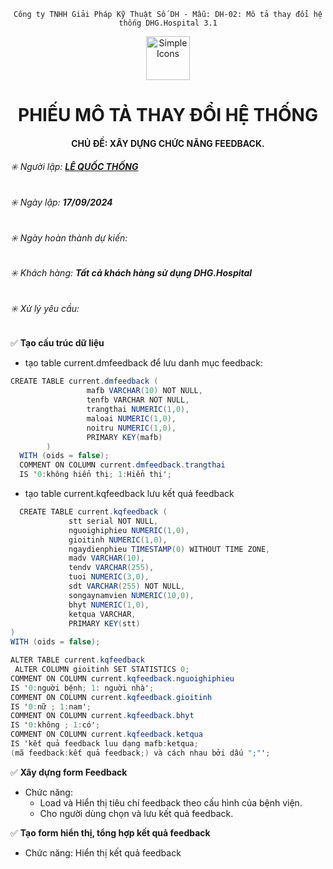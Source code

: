 <div align="center">

`Công ty TNHH Giải Pháp Kỹ Thuật Số DH - Mẫu: DH-02: Mô tả thay đổi hệ thống DHG.Hospital 3.1`

</div>

<div align="center">
  <img src="https://raw.githubusercontent.com/dh-hos/dhg.hospitalprinter/main/Deploy_Tools/Logo.ico" alt="Simple Icons" width=70>
  <h1>PHIẾU MÔ TẢ THAY ĐỔI HỆ THỐNG</h1>  
</div>
<div align="center">

#### CHỦ ĐỀ: XÂY DỰNG CHỨC NĂNG FEEDBACK.

</div>

###### :eight_spoked_asterisk: Người lập: [**LÊ QUỐC THỐNG**](https://github.com/lequocthong29)

###### :eight_spoked_asterisk: Ngày lập: **17/09/2024**

###### :eight_spoked_asterisk: Ngày hoàn thành dự kiến: 

###### :eight_spoked_asterisk: Khách hàng: **Tất cả khách hàng sử dụng DHG.Hospital**

###### :eight_spoked_asterisk: Xử lý yêu cầu:

:white_check_mark: **Tạo cấu trúc dữ liệu**
- tạo table current.dmfeedback để lưu danh mục feedback:
```csharp
CREATE TABLE current.dmfeedback (
                 mafb VARCHAR(10) NOT NULL,
                 tenfb VARCHAR NOT NULL,
                 trangthai NUMERIC(1,0),
                 maloai NUMERIC(1,0),
                 noitru NUMERIC(1,0),
                 PRIMARY KEY(mafb)
        ) 
  WITH (oids = false);
  COMMENT ON COLUMN current.dmfeedback.trangthai
  IS '0:không hiển thị; 1:Hiển thị';

```

- tạo table current.kqfeedback lưu kết quả feedback
```csharp
  CREATE TABLE current.kqfeedback (
             stt serial NOT NULL,
             nguoighiphieu NUMERIC(1,0),
             gioitinh NUMERIC(1,0),
             ngaydienphieu TIMESTAMP(0) WITHOUT TIME ZONE,
             madv VARCHAR(10),
             tendv VARCHAR(255),
             tuoi NUMERIC(3,0),
             sdt VARCHAR(255) NOT NULL,
             songaynamvien NUMERIC(10,0),
             bhyt NUMERIC(1,0),
             ketqua VARCHAR,
             PRIMARY KEY(stt)
) 
WITH (oids = false);

ALTER TABLE current.kqfeedback
 ALTER COLUMN gioitinh SET STATISTICS 0;
COMMENT ON COLUMN current.kqfeedback.nguoighiphieu
IS '0:nguời bệnh; 1: nguời nhà';
COMMENT ON COLUMN current.kqfeedback.gioitinh
IS '0:nữ ; 1:nam';
COMMENT ON COLUMN current.kqfeedback.bhyt
IS '0:không ; 1:có';
COMMENT ON COLUMN current.kqfeedback.ketqua
IS 'kết quả feedback luu dạng mafb:ketqua;
(mã feedback:kết quả feedback;) và cách nhau bởi dấu ";"';

```

:white_check_mark: **Xây dựng form Feedback**
- Chức năng:
  + Load và Hiển thị tiêu chí feedback theo cấu hình của bệnh viện.
  + Cho người dùng chọn và lưu kết quả feedback.

:white_check_mark: **Tạo form hiển thị, tổng hợp kết quả feedback**
- Chức năng: Hiển thị kết quả feedback
